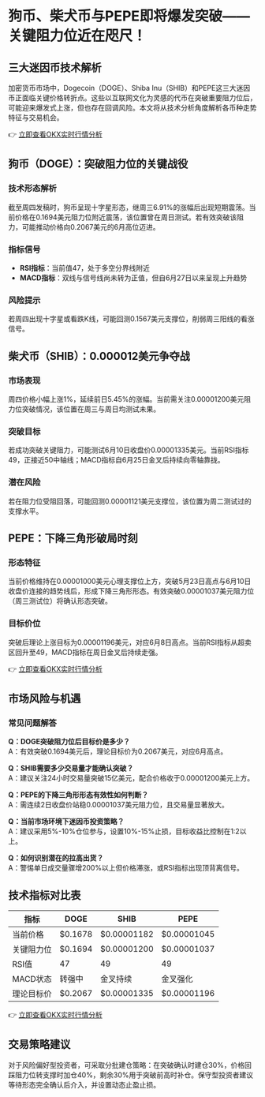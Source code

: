 # 狗币、柴犬币与PEPE即将爆发突破——关键阻力位近在咫尺！

## 三大迷因币技术解析

加密货币市场中，Dogecoin（DOGE）、Shiba Inu（SHIB）和PEPE这三大迷因币正面临关键价格转折点。这些以互联网文化为灵感的代币在突破重要阻力位后，可能迎来爆发式上涨，但也存在回调风险。本文将从技术分析角度解析各币种走势特征与交易机会。

👉 [立即查看OKX实时行情分析](https://bit.ly/okx_welcome)

## 狗币（DOGE）：突破阻力位的关键战役

### 技术形态解析
截至周四发稿时，狗币呈现十字星形态，继周三6.91%的涨幅后出现短期震荡。当前价格在0.1694美元阻力位附近震荡，该位置曾在周日测试。若有效突破该阻力，可能推动价格向0.2067美元的6月高位迈进。

### 指标信号
- **RSI指标**：当前值47，处于多空分界线附近
- **MACD指标**：双线与信号线尚未转为正值，但自6月27日以来呈现上升趋势

### 风险提示
若周四出现十字星或看跌K线，可能回测0.1567美元支撑位，削弱周三阳线的看涨信号。

## 柴犬币（SHIB）：0.000012美元争夺战

### 市场表现
周四价格小幅上涨1%，延续前日5.45%的涨幅。当前需关注0.00001200美元阻力位突破情况，该位置在周三与周日均测试未果。

### 突破目标
若成功突破关键阻力，可能测试6月10日收盘价0.00001335美元。当前RSI指标49，正接近50中轴线；MACD指标自6月25日金叉后持续向零轴靠拢。

### 潜在风险
若在阻力位受阻回落，可能回测0.00001121美元支撑位，该位置为周二测试过的支撑水平。

## PEPE：下降三角形破局时刻

### 形态特征
当前价格维持在0.00001000美元心理支撑位上方，突破5月23日高点与6月10日收盘价连接的趋势线后，形成下降三角形形态。有效突破0.00001037美元阻力位（周三测试位）将确认形态突破。

### 目标价位
突破后理论上涨目标为0.00001196美元，对应6月8日高点。当前RSI指标从超卖区回升至49，MACD指标在周日金叉后持续走强。

👉 [立即查看OKX实时行情分析](https://bit.ly/okx_welcome)

## 市场风险与机遇

### 常见问题解答
**Q：DOGE突破阻力位后目标价是多少？**  
A：有效突破0.1694美元后，理论目标价为0.2067美元，对应6月高点。

**Q：SHIB需要多少交易量才能确认突破？**  
A：建议关注24小时交易量突破15亿美元，配合价格收于0.00001200美元上方。

**Q：PEPE的下降三角形形态有效性如何判断？**  
A：需连续2日收盘价站稳0.00001037美元阻力位，且交易量显著放大。

**Q：当前市场环境下迷因币投资策略？**  
A：建议采用5%-10%仓位参与，设置10%-15%止损，目标收益比控制在1:2以上。

**Q：如何识别潜在的拉高出货？**  
A：警惕单日成交量骤增200%以上但价格滞涨，或RSI指标出现顶背离信号。

## 技术指标对比表

| 指标        | DOGE       | SHIB         | PEPE         |
|-------------|------------|--------------|--------------|
| 当前价格    | $0.1678    | $0.00001182  | $0.00001045  |
| 关键阻力位  | $0.1694    | $0.00001200  | $0.00001037  |
| RSI值       | 47         | 49           | 49           |
| MACD状态    | 转强中     | 金叉持续     | 金叉强化     |
| 理论目标价  | $0.2067    | $0.00001335  | $0.00001196  |

👉 [立即查看OKX实时行情分析](https://bit.ly/okx_welcome)

## 交易策略建议

对于风险偏好型投资者，可采取分批建仓策略：在突破确认时建仓30%，价格回踩阻力位转支撑时加仓40%，剩余30%用于突破前高时补仓。保守型投资者建议等待形态完全确认后介入，并设置动态止盈止损。
